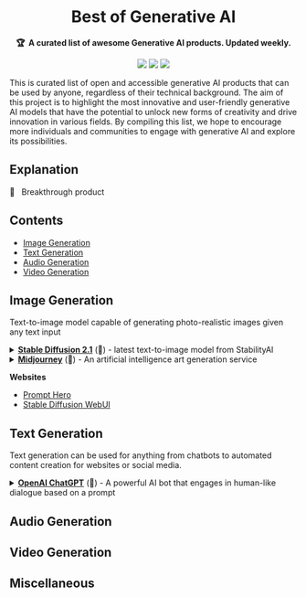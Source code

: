 <h1 align="center">
    Best of Generative AI
    <br>
</h1>

<p align="center">
    <strong>🏆&nbsp; A curated list of awesome Generative AI products. Updated weekly.</strong>
</p>

<p align="center">
    <a href="#" title="Best-of-badge"><img src="http://bit.ly/3o3EHNN"></a>
    <a href="#Contents" title="Project Count"><img src="https://img.shields.io/badge/products-awesome-blue.svg?color=5ac4bf"></a>
    <a href="#Contribution" title="Contributions are welcome"><img src="https://img.shields.io/badge/contributions-welcome-green.svg"></a>
</p>

This is curated list of open and accessible generative AI products that can be used by anyone, regardless of their technical background. The aim of this project is to highlight the most innovative and user-friendly generative AI models that have the potential to unlock new forms of creativity and drive innovation in various fields. By compiling this list, we hope to encourage more individuals and communities to engage with generative AI and explore its possibilities.

## Explanation

🌟 &nbsp; Breakthrough product

## Contents

* [Image Generation](#image-generation)
* [Text Generation](#text-generation)
* [Audio Generation](#text-generation)
* [Video Generation](#text-generation)

## Image Generation

Text-to-image model capable of generating photo-realistic images given any text input

<details>
    <summary>
        <b><a href="https://stability.ai/blog/stablediffusion2-1-release7-dec-2022">Stable Diffusion 2.1</a></b>
	(🌟) - latest text-to-image model from StabilityAI
    </summary>
<br/>

* [Website](https://stability.ai/blog/stablediffusion2-1-release7-dec-2022) *Dec 2022*

<br/>
</details>

<details>
    <summary>
        <b><a href="https://midjourney.com/">Midjourney</a></b>
	(🌟) - An artificial intelligence art generation service
    </summary>
<br/>
	
* [Website](https://midjourney.com) *Mid 2022*

<br/>
</details>

**Websites**

* [Prompt Hero](https://prompthero.com/)
* [Stable Diffusion WebUI](https://github.com/AUTOMATIC1111/stable-diffusion-webui)

## Text Generation

Text generation can be used for anything from chatbots to automated content creation for websites or social media.

<details>
    <summary>
        <b><a href="https://chat.openai.com/chat">OpenAI ChatGPT</a></b>
	(🌟) - A powerful AI bot that engages in human-like dialogue based on a prompt
    </summary>
<br/>

* [Tutorials](tutorials/chatgpt.md)

<br/>
</details>

## Audio Generation

## Video Generation

## Miscellaneous
